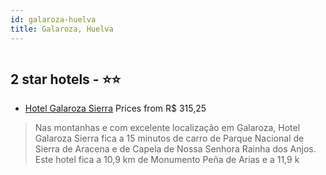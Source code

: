```yaml
---
id: galaroza-huelva
title: Galaroza, Huelva
---
```


<center><img src="https://i.travelapi.com/hotels/14000000/13240000/13231500/13231464/fb01a3c0_z.jpg" alt="" /></center>


##  2 star hotels - ⭐️⭐️

-    [Hotel Galaroza Sierra](https://www.hurb.com/br/aud/https://www.hurb.com/br/hotels/galaroza/hotel-galaroza-sierra-HT-HEK4?cmp=18055) Prices from R$ 315,25
   > Nas montanhas e com excelente localização em Galaroza, Hotel Galaroza Sierra fica a 15 minutos de carro de Parque Nacional de Sierra de Aracena e de Capela de Nossa Senhora Rainha dos Anjos.  Este hotel fica a 10,9 km de Monumento Peña de Arias e a 11,9 k
